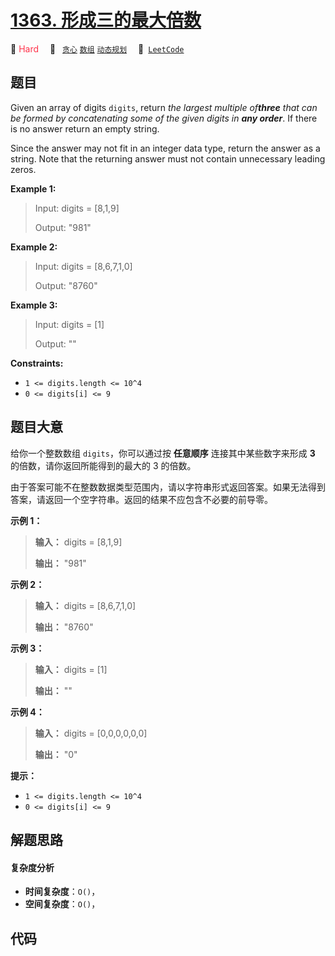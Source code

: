 # [1363. 形成三的最大倍数](https://leetcode.com/problems/largest-multiple-of-three)

🔴 <font color=#ff334b>Hard</font>&emsp; 🔖&ensp; [`贪心`](/leetcode-js/outline/tag/greedy.md) [`数组`](/leetcode-js/outline/tag/array.md) [`动态规划`](/leetcode-js/outline/tag/dynamic-programming.md)&emsp; 🔗&ensp;[`LeetCode`](https://leetcode.com/problems/largest-multiple-of-three)

## 题目

Given an array of digits `digits`, return _the largest multiple of**three**
that can be formed by concatenating some of the given digits in **any
order**_. If there is no answer return an empty string.

Since the answer may not fit in an integer data type, return the answer as a
string. Note that the returning answer must not contain unnecessary leading
zeros.



**Example 1:**

> Input: digits = [8,1,9]
> 
> Output: "981"

**Example 2:**

> Input: digits = [8,6,7,1,0]
> 
> Output: "8760"

**Example 3:**

> Input: digits = [1]
> 
> Output: ""

**Constraints:**

  * `1 <= digits.length <= 10^4`
  * `0 <= digits[i] <= 9`


## 题目大意

给你一个整数数组 `digits`，你可以通过按 **任意顺序** 连接其中某些数字来形成 **3** 的倍数，请你返回所能得到的最大的 3 的倍数。

由于答案可能不在整数数据类型范围内，请以字符串形式返回答案。如果无法得到答案，请返回一个空字符串。返回的结果不应包含不必要的前导零。



**示例 1：**

> 
> 
> 
> 
> 
> **输入：** digits = [8,1,9]
> 
> **输出：** "981"
> 
> 

**示例 2：**

> 
> 
> 
> 
> 
> **输入：** digits = [8,6,7,1,0]
> 
> **输出：** "8760"
> 
> 

**示例 3：**

> 
> 
> 
> 
> 
> **输入：** digits = [1]
> 
> **输出：** ""
> 
> 

**示例 4：**

> 
> 
> 
> 
> 
> **输入：** digits = [0,0,0,0,0,0]
> 
> **输出：** "0"
> 
> 



**提示：**

  * `1 <= digits.length <= 10^4`
  * `0 <= digits[i] <= 9`


## 解题思路

#### 复杂度分析

- **时间复杂度**：`O()`，
- **空间复杂度**：`O()`，

## 代码

```javascript

```
